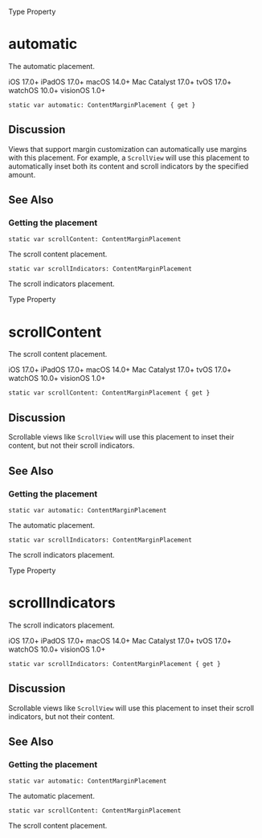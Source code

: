 Type Property

# automatic

The automatic placement.

iOS 17.0+  iPadOS 17.0+  macOS 14.0+  Mac Catalyst 17.0+  tvOS 17.0+  watchOS
10.0+  visionOS 1.0+

    
    
    static var automatic: ContentMarginPlacement { get }

## Discussion

Views that support margin customization can automatically use margins with
this placement. For example, a `ScrollView` will use this placement to
automatically inset both its content and scroll indicators by the specified
amount.

## See Also

### Getting the placement

`static var scrollContent: ContentMarginPlacement`

The scroll content placement.

`static var scrollIndicators: ContentMarginPlacement`

The scroll indicators placement.

Type Property

# scrollContent

The scroll content placement.

iOS 17.0+  iPadOS 17.0+  macOS 14.0+  Mac Catalyst 17.0+  tvOS 17.0+  watchOS
10.0+  visionOS 1.0+

    
    
    static var scrollContent: ContentMarginPlacement { get }

## Discussion

Scrollable views like `ScrollView` will use this placement to inset their
content, but not their scroll indicators.

## See Also

### Getting the placement

`static var automatic: ContentMarginPlacement`

The automatic placement.

`static var scrollIndicators: ContentMarginPlacement`

The scroll indicators placement.

Type Property

# scrollIndicators

The scroll indicators placement.

iOS 17.0+  iPadOS 17.0+  macOS 14.0+  Mac Catalyst 17.0+  tvOS 17.0+  watchOS
10.0+  visionOS 1.0+

    
    
    static var scrollIndicators: ContentMarginPlacement { get }

## Discussion

Scrollable views like `ScrollView` will use this placement to inset their
scroll indicators, but not their content.

## See Also

### Getting the placement

`static var automatic: ContentMarginPlacement`

The automatic placement.

`static var scrollContent: ContentMarginPlacement`

The scroll content placement.

